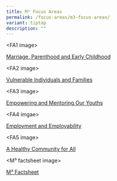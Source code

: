 ```yaml
---
title: M³ Focus Areas
permalink: /focus-areas/m3-focus-areas/
variant: tiptap
description: ""
---
```

<p>&lt;FA1 image&gt;</p><p><a href="https://staging-mci-m3.netlify.app/focus-areas/marriage-parenthood-and-early-childhood/" class="project-link no-pdf-icon" rel="noopener noreferrer nofollow" target="_blank">Marriage, Parenthood and Early Childhood</a></p><p></p><p>&lt;FA2 image&gt;</p><p><a href="https://staging-mci-m3.netlify.app/focus-areas/vulnerable-individuals-and-families/" class="project-link no-pdf-icon" rel="noopener noreferrer nofollow" target="_blank">Vulnerable Individuals and Families</a></p><p></p><p>&lt;FA3 image&gt;</p><p><a href="https://staging-mci-m3.netlify.app/focus-areas/empowering-and-mentoring-our-youths/" class="project-link no-pdf-icon" rel="noopener noreferrer nofollow" target="_blank">Empowering and Mentoring Our Youths</a></p><p></p><p>&lt;FA4 imgae&gt;</p><p><a href="https://staging-mci-m3.netlify.app/focus-areas/employment-and-employability/" class="project-link no-pdf-icon" rel="noopener noreferrer nofollow" target="_blank">Employment and Employability</a></p><p></p><p>&lt;FA5 image&gt;</p><p><a href="https://staging-mci-m3.netlify.app/focus-areas/a-healthy-community-for-all/" class="project-link no-pdf-icon" rel="noopener noreferrer nofollow" target="_blank">A Healthy Community for All</a></p><p></p><p>&lt;M³ factsheet image&gt;</p><p><a href="https://staging-mci-m3.netlify.app/images/PDF/Media%20Factsheet-M%C2%B3YEI22asof13%20Jan.pdf" class="project-link no-pdf-icon" rel="noopener noreferrer nofollow" target="_blank"><u>M³ Factsheet</u></a></p>